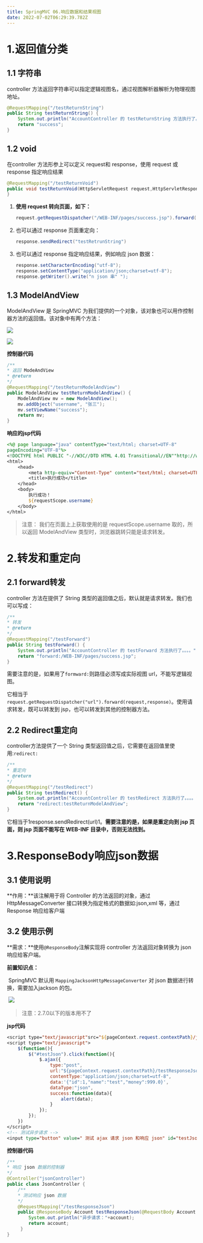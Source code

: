 ```yaml
---
title: SpringMVC 06.响应数据和结果视图
date: 2022-07-02T06:29:39.782Z
---
```

# 1.返回值分类

## 1.1 字符串

controller 方法返回字符串可以指定逻辑视图名，通过视图解析器解析为物理视图地址。

```java
@RequestMapping("/testReturnString")
public String testReturnString() {
    System.out.println("AccountController 的 testReturnString 方法执行了。。。。");
    return "success";
}
```

## 1.2 void

在controller 方法形参上可以定义 request和 response，使用 request 或 response 指定响应结果

```java
@RequestMapping("/testReturnVoid")
public void testReturnVoid(HttpServletRequest request,HttpServletResponse response)throws Exception {
}
```

1. **使用 request 转向页面，如下：**

   ```java
   request.getRequestDispatcher("/WEB-INF/pages/success.jsp").forward(request,response);
   ```

2. 也可以通过 response 页面重定向：

   ```java
   response.sendRedirect("testRetrunString")
   ```

3. 也可以通过 response 指定响应结果，例如响应 json 数据：

   ```java
   response.setCharacterEncoding("utf-8");
   response.setContentType("application/json;charset=utf-8");
   response.getWriter().write("n json 串" ");
   ```

## 1.3 ModelAndView

ModelAndView 是 SpringMVC 为我们提供的一个对象，该对象也可以用作控制器方法的返回值。该对象中有两个方法：

![](https://gitee.com/krislin_zhao/IMGcloud/raw/master/img/20200724125317.png)

![](https://gitee.com/krislin_zhao/IMGcloud/raw/master/img/20200724125441.png)

**控制器代码**

```java
/**
* 返回 ModeAndView
* @return
*/
@RequestMapping("/testReturnModelAndView")
public ModelAndView testReturnModelAndView() {
    ModelAndView mv = new ModelAndView();
    mv.addObject("username", "张三");
    mv.setViewName("success");
    return mv;
}
```

**响应的jsp代码**

```jsp
<%@ page language="java" contentType="text/html; charset=UTF-8"
pageEncoding="UTF-8"%>
<!DOCTYPE html PUBLIC "-//W3C//DTD HTML 4.01 Transitional//EN""http://www.w3.org/TR/html4/loose.dtd">
<html>
    <head>
        <meta http-equiv="Content-Type" content="text/html; charset=UTF-8">
        <title>执行成功</title>
    </head>
    <body>
        执行成功！
        ${requestScope.username}
    </body>
</html>
```

> 注意：
> 我们在页面上上获取使用的是 requestScope.username 取的，所以返回 ModelAndView 类型时，浏览器跳转只能是请求转发。

# 2.转发和重定向

## 2.1 forward转发

controller 方法在提供了 String 类型的返回值之后，默认就是请求转发。我们也可以写成：

```java
/**
* 转发
* @return
*/
@RequestMapping("/testForward")
public String testForward() {
    System.out.println("AccountController 的 testForward 方法执行了。。。。");
    return "forward:/WEB-INF/pages/success.jsp";
}
```

需要注意的是，如果用了`formward:`则路径必须写成实际视图 url，不能写逻辑视图。

它相当于`request.getRequestDispatcher("url").forward(request,response)`。使用请求转发，既可以转发到 jsp，也可以转发到其他的控制器方法。

## 2.2 Redirect重定向

controller方法提供了一个 String 类型返回值之后，它需要在返回值里使用:`redirect:`

```java
/**
* 重定向
* @return
*/
@RequestMapping("/testRedirect")
public String testRedirect() {
    System.out.println("AccountController 的 testRedirect 方法执行了。。。。");
    return "redirect:testReturnModelAndView";
}
```

它相当于1response.sendRedirect(url)1。**需要注意的是，如果是重定向到 jsp 页面，则 jsp 页面不能写在 WEB-INF 目录中，否则无法找到。**

# 3.ResponseBody响应json数据

## 3.1 使用说明

**作用：**该注解用于将 Controller 的方法返回的对象，通过 HttpMessageConverter 接口转换为指定格式的数据如:json,xml 			等，通过 Response 响应给客户端

## 3.2 使用示例

**需求：**使用`@ResponseBody`注解实现将 controller 方法返回对象转换为 json 响应给客户端。

**前置知识点：**

​	SpringMVC 默认用 `MappingJacksonHttpMessageConverter` 对 json 数据进行转换，需要加入jackson 的包。

​	![](https://gitee.com/krislin_zhao/IMGcloud/raw/master/img/20200724130742.png)

> 注意：2.7.0以下的版本用不了

**jsp代码**

```jsp
<script type="text/javascript"src="${pageContext.request.contextPath}/js/jquery.min.js"></script>
<script type="text/javascript">
    $(function(){
        $("#testJson").click(function(){
            $.ajax({
                type:"post",
                url:"${pageContext.request.contextPath}/testResponseJson",
                contentType:"application/json;charset=utf-8",
                data:'{"id":1,"name":"test","money":999.0}',
                dataType:"json",
                success:function(data){
                    alert(data);
                }
            });
        });
    })
</script>
<!-- 测试异步请求 -->
<input type="button" value=" 测试 ajax 请求 json 和响应 json" id="testJson"/>
```

**控制器代码**

```java
/**
* 响应 json 数据的控制器
*/
@Controller("jsonController")
public class JsonController {
    /**
    * 测试响应 json 数据
    */
    @RequestMapping("/testResponseJson")
    public @ResponseBody Account testResponseJson(@RequestBody Account account) {
        System.out.println("异步请求："+account);
        return account;
     }
}
```

